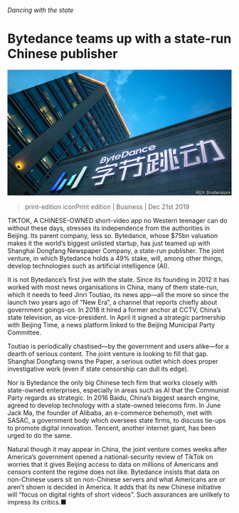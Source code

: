 ###### Dancing with the state

# Bytedance teams up with a state-run Chinese publisher 

![image](images/20191221_wbp503.jpg) 

> print-edition iconPrint edition | Business | Dec 21st 2019 

TIKTOK, A CHINESE-OWNED short-video app no Western teenager can do without these days, stresses its independence from the authorities in Beijing. Its parent company, less so. Bytedance, whose $75bn valuation makes it the world’s biggest unlisted startup, has just teamed up with Shanghai Dongfang Newspaper Company, a state-run publisher. The joint venture, in which Bytedance holds a 49% stake, will, among other things, develop technologies such as artificial intelligence (AI). 

It is not Bytedance’s first jive with the state. Since its founding in 2012 it has worked with most news organisations in China, many of them state-run, which it needs to feed Jinri Toutiao, its news app—all the more so since the launch two years ago of “New Era”, a channel that reports chiefly about government goings-on. In 2018 it hired a former anchor at CCTV, China’s state television, as vice-president. In April it signed a strategic partnership with Beijing Time, a news platform linked to the Beijing Municipal Party Committee. 

Toutiao is periodically chastised—by the government and users alike—for a dearth of serious content. The joint venture is looking to fill that gap. Shanghai Dongfang owns the Paper, a serious outlet which does proper investigative work (even if state censorship can dull its edge). 

Nor is Bytedance the only big Chinese tech firm that works closely with state-owned enterprises, especially in areas such as AI that the Communist Party regards as strategic. In 2016 Baidu, China’s biggest search engine, agreed to develop technology with a state-owned telecoms firm. In June Jack Ma, the founder of Alibaba, an e-commerce behemoth, met with SASAC, a government body which oversees state firms, to discuss tie-ups to promote digital innovation. Tencent, another internet giant, has been urged to do the same. 

Natural though it may appear in China, the joint venture comes weeks after America’s government opened a national-security review of TikTok on worries that it gives Beijing access to data on millions of Americans and censors content the regime does not like. Bytedance insists that data on non-Chinese users sit on non-Chinese servers and what Americans are or aren’t shown is decided in America. It adds that its new Chinese initiative will “focus on digital rights of short videos”. Such assurances are unlikely to impress its critics.■ 

